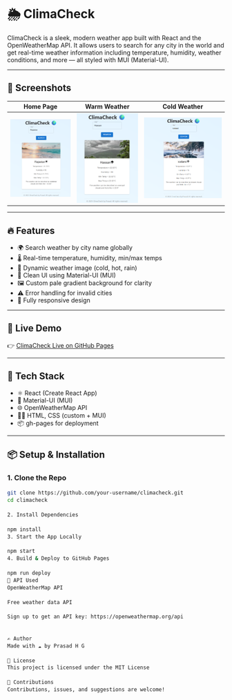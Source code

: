 # 🌦️ ClimaCheck

ClimaCheck is a sleek, modern weather app built with React and the OpenWeatherMap API. It allows users to search for any city in the world and get real-time weather information including temperature, humidity, weather conditions, and more — all styled with MUI (Material-UI).

---

## 📸 Screenshots

| Home Page | Warm Weather | Cold Weather |
|-----------|---------------|---------------|
| ![Screenshot 1](Screenshot1.png) | ![Screenshot 2](Screenshot2.png) | ![Screenshot 3](Screenshot3.png) |



---

## 🔥 Features

- 🌍 Search weather by city name globally
- 🌡️ Real-time temperature, humidity, min/max temps
- 🎨 Dynamic weather image (cold, hot, rain)
- 🧼 Clean UI using Material-UI (MUI)
- 🖼️ Custom pale gradient background for clarity
- ⚠️ Error handling for invalid cities
- 📱 Fully responsive design

---

## 🚀 Live Demo

👉 [ClimaCheck Live on GitHub Pages](https://Prasad-hg.github.io/climacheck)


---

## 🧰 Tech Stack

- ⚛️ React (Create React App)
- 🎨 Material-UI (MUI)
- 🌐 OpenWeatherMap API
- 🧑‍💻 HTML, CSS (custom + MUI)
- 📦 gh-pages for deployment

---

## 📦 Setup & Installation

### 1. Clone the Repo

```bash
git clone https://github.com/your-username/climacheck.git
cd climacheck

2. Install Dependencies

npm install
3. Start the App Locally

npm start
4. Build & Deploy to GitHub Pages

npm run deploy
🔑 API Used
OpenWeatherMap API

Free weather data API

Sign up to get an API key: https://openweathermap.org/api


✍️ Author
Made with ☁️ by Prasad H G

📝 License
This project is licensed under the MIT License

🙌 Contributions
Contributions, issues, and suggestions are welcome!